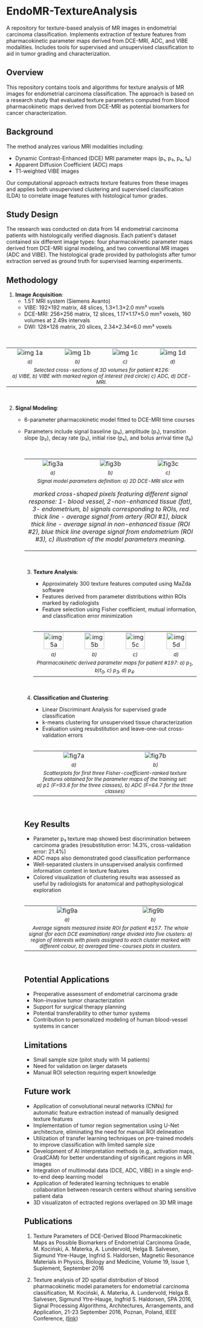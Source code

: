 
# EndoMR-TextureAnalysis
A repository for texture-based analysis of MR images in endometrial carcinoma classification. Implements extraction of texture features from pharmacokinetic parameter maps derived from DCE-MRI, ADC, and VIBE modalities. Includes tools for supervised and unsupervised classification to aid in tumor grading and characterization.

## Overview
This repository contains tools and algorithms for texture analysis of MR images for endometrial carcinoma classification. The approach is based on a research study that evaluated texture parameters computed from blood pharmacokinetic maps derived from DCE-MRI as potential biomarkers for cancer characterization.

## Background
The method analyzes various MRI modalities including:
- Dynamic Contrast-Enhanced (DCE) MRI parameter maps (p₁, p₃, p₄, t₀)
- Apparent Diffusion Coefficient (ADC) maps
- T1-weighted VIBE images

Our computational approach extracts texture features from these images and applies both unsupervised clustering and supervised classification (LDA) to correlate image features with histological tumor grades.

## Study Design
The research was conducted on data from 14 endometrial carcinoma patients with histologically verified diagnosis. Each patient's dataset contained six different image types: four pharmacokinetic parameter maps derived from DCE-MRI signal modeling, and two conventional MR images (ADC and VIBE). The histological grade provided by pathologists after tumor extraction served as ground truth for supervised learning experiments.

## Methodology
1. **Image Acquisition**: 
   - 1.5T MRI system (Siemens Avanto)
   - VIBE: 192×192 matrix, 48 slices, 1.3×1.3×2.0 mm³ voxels
   - DCE-MRI: 256×256 matrix, 12 slices, 1.17×1.17×5.0 mm³ voxels, 160 volumes at 2.49s intervals
   - DWI: 128×128 matrix, 20 slices, 2.34×2.34×6.0 mm³ voxels

<br>
   <table align="center">
     <tr>
       <td align="center"><img src="figs/fig1a.png" alt="img 1a"></td>
       <td align="center"><img src="figs/fig1b.png" alt="img 1b"></td>
        <td align="center"><img src="figs/fig1c.png" alt="img 1c"></td>
       <td align="center"><img src="figs/fig1d.png" alt="img 1d"></td>       
     </tr>
     <tr>
       <td align="center"><i><span style="font-size:smaller;">a)</span></i></td>
       <td align="center"><i><span style="font-size:smaller;">b)</span></i></td>
       <td align="center"><i><span style="font-size:smaller;">c)</span></i></td>
       <td align="center"><i><span style="font-size:smaller;">d)</span></i></td>
     </tr>
     <tr>
       <td colspan="4" align="center"><i><span style="font-size:smaller;">Selected cross-sections of 3D volumes for patient #126:<br>
       a) VIBE, b) VIBE with marked region of interest (red circle) c) ADC, d) DCE-MRI.</span></i></td>
     </tr>      
   </table>
<br>


2. **Signal Modeling**:
   - 6-parameter pharmacokinetic model fitted to DCE-MRI time courses
   - Parameters include signal baseline (p₀), amplitude (p₁), transition slope (p₂), decay rate (p₃), initial rise (p₄), and bolus arrival time (t₀)
     
     <br>
     <table align="center">
     <tr>
       <td align="center"><img src="figs/fig3a.png" alt="fig3a"></td>
       <td align="center"><img src="figs/fig3b.png" alt="fig3b"></td>
       <td align="center"><img src="figs/fig3c.png" alt="fig3c"></td>
     </tr>
     <tr>
       <td align="center"><i><span style="font-size:smaller;">a)</span></i></td>
       <td align="center"><i><span style="font-size:smaller;">b)</span></i></td>
       <td align="center"><i><span style="font-size:smaller;">c)</span></i></td>
     </tr>
     <tr>
       <td colspan="4" align="center"><i><span style="font-size:smaller;">Signal model parameters definition: a) 2D DCE-MRI slice with
marked cross-shaped pixels featuring different signal response: 1- blood vessel, 2-non-enhanced tissue (fat), 3- endometrium, b)&nbsp;signals corresponding to ROIs, red thick line - average signal from artery (ROI #1), black thick line - average signal in non-enhanced tissue (ROI #2), blue thick line average signal from endometrium (ROI #3), c)&nbsp;illustration of the model parameters meaning.</span></i></td>
     </tr> 
   </table>
   <br>
   
3. **Texture Analysis**:
   - Approximately 300 texture features computed using MaZda software
   - Features derived from parameter distributions within ROIs marked by radiologists
   - Feature selection using Fisher coefficient, mutual information, and classification error minimization

   <br>
    <table align="center">
     <tr>
       <td align="center"><img src="figs/fig5a.png" style="width: 75%; height: auto;" alt="img 5a"></td>
       <td align="center"><img src="figs/fig5b.png" style="width: 75%; height: auto;" alt="img 5b"></td>
       <td align="center"><img src="figs/fig5c.png" style="width: 75%; height: auto;" alt="img 5c"></td>
       <td align="center"><img src="figs/fig5d.png" style="width: 75%; height: auto;" alt="img 5d"></td>       
     </tr>
     <tr>
       <td align="center"><i><span style="font-size:smaller;">a)</span></i></td>
       <td align="center"><i><span style="font-size:smaller;">b)</span></i></td>
       <td align="center"><i><span style="font-size:smaller;">c)</span></i></td>
       <td align="center"><i><span style="font-size:smaller;">d)</span></i></td>
     </tr>
     <tr>
       <td colspan="4" align="center"><i><span style="font-size:smaller;">Pharmacokinetic derived parameter maps for patient #197: a) p<sub>1</sub>, b)t<sub>0</sub>, c) p<sub>3</sub>, d) p<sub>4</sub>.</span></i></td>
     </tr>      
   </table>
   <br>

3. **Classification and Clustering**:
   - Linear Discriminant Analysis for supervised grade classification
   - k-means clustering for unsupervised tissue characterization
   - Evaluation using resubstitution and leave-one-out cross-validation errors

   <br>
   <table align="center">
     <tr>
       <td align="center"><img src="figs/fig7a.png" alt="fig7a"></td>
       <td align="center"><img src="figs/fig7b.png" alt="fig7b"></td>
     </tr>
     <tr>
       <td align="center"><i><span style="font-size:smaller;">a)</span></i></td>
       <td align="center"><i><span style="font-size:smaller;">b)</span></i></td>
     </tr>
     <tr>
       <td colspan="4" align="center"><i><span style="font-size:smaller;">Scatterplots for first three Fisher-coefficient-ranked texture features obtained for the parameter maps of the training set: a)&nbsp;p1&#160;(F=93.6 for the three classes), b) ADC (F=64.7 for the three classes)</span></i></td>
     </tr> 
   </table>
   <br>

## Key Results
- Parameter p₃ texture map showed best discrimination between carcinoma grades (resubstitution error: 14.3%, cross-validation error: 21.4%)
- ADC maps also demonstrated good classification performance
- Well-separated clusters in unsupervised analysis confirmed information content in texture features
- Colored visualization of clustering results was assessed as useful by radiologists for anatomical and pathophysiological exploration

<br>
<table align="center">
     <tr>
       <td align="center"><img src="figs/fig9a.png" alt="fig9a"></td>
       <td align="center"><img src="figs/fig9b.png" alt="fig9b"></td>
     </tr>
     <tr>
       <td align="center"><i><span style="font-size:smaller;">a)</span></i></td>
       <td align="center"><i><span style="font-size:smaller;">b)</span></i></td>
     </tr>
     <tr>
       <td colspan="4" align="center"><i><span style="font-size:smaller;">Average signals measured inside ROI for patient #157. The whole signal (for each DCE examination) range divided into five clusters: a) region of interests with pixels assigned to each cluster marked with different colour, b) averaged time-courses plots in clusters.</span></i></td>
     </tr> 
   </table>
   <br>

## Potential Applications
- Preoperative assessment of endometrial carcinoma grade
- Non-invasive tumor characterization
- Support for surgical therapy planning
- Potential transferability to other tumor systems
- Contribution to personalized modeling of human blood-vessel systems in cancer

## Limitations
- Small sample size (pilot study with 14 patients)
- Need for validation on larger datasets
- Manual ROI selection requiring expert knowledge

## Future work
- Application of convolutional neural networks (CNNs) for automatic feature extraction instead of manually designed texture features
- Implementation of tumor region segmentation using U-Net architecture, eliminating the need for manual ROI delineation
- Utilization of transfer learning techniques on pre-trained models to improve classification with limited sample size
- Development of AI interpretation methods (e.g., activation maps, GradCAM) for better understanding of significant regions in MR images
- Integration of multimodal data (DCE, ADC, VIBE) in a single end-to-end deep learning model
- Application of federated learning techniques to enable collaboration between research centers without sharing sensitive patient data
- 3D visualizaton of ectracted regions overlaped on 3D MR image

## Publications
1. Texture Parameters of DCE-Derived Blood Pharmacokinetic Maps as Possible Biomarkers of Endometrial Carcinoma Grade, M. Kociński, A. Materka, A. Lundervold, Helga B. Salvesen, Sigmund Ytre-Hauge, Ingfrid S. Haldorsen, Magnetic Resonance Materials in Physics, Biology and Medicine, Volume 19, Issue 1, Suplement, September 2016

1. Texture analysis of 2D spatial distribution of blood pharmacokinetic model parameters for endometrial carcinoma classification, M. Kociński, A. Materka, A. Lundervold, Helga B. Salvesen, Sigmund Ytre-Hauge, Ingfrid S. Haldorsen, SPA 2016, Signal Processing Algorithms, Architectures, Arrangements, and Application, 21-23 September 2016, Poznan, Poland, IEEE Conference, ([link](https://ieeexplore.ieee.org/document/7763593/))
